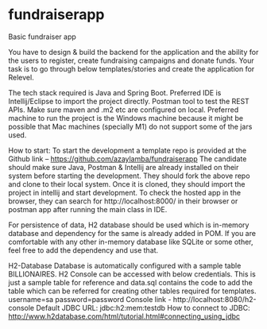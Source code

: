 # fundraiserapp
Basic fundraiser app

You have to design & build the backend for the application and the ability for the users to register, create fundraising campaigns and donate funds.
Your task is to go through below templates/stories and create the application for Relevel.

The tech stack required is Java and Spring Boot. Preferred IDE is Intellij/Eclipse to import the project directly. Postman tool to test the REST APIs.
Make sure maven and .m2 etc are configured on local.
Preferred machine to run the project is the Windows machine because it might be possible that Mac machines (specially M1) do not support some of the jars used.

How to start:
To start the development a template repo is provided at the Github link –
https://github.com/azaylamba/fundraiserapp 
The candidate should make sure Java, Postman & Intellij are already installed on their system before starting the development. They should fork the above repo and clone to their local system. Once it is cloned, they should import the project in intellij and start development.
To check the hosted app in the browser, they can search for http://localhost:8000/ in their browser or postman app after running the main class in IDE.

For persistence of data, H2 database should be used which is in-memory database and dependency for the same is already added in POM. If you are comfortable with any other in-memory database like SQLite or some other, feel free to add the dependency and use that.


H2-Database
Database is automatically configured with a sample table BILLIONAIRES. H2 Console can be accessed with below credentials. This is just a sample table for reference and data.sql contains the code to add the table which can be referred for creating other tables required for templates.
username=sa
password=password
Console link - http://localhost:8080/h2-console
Default JDBC URL: jdbc:h2:mem:testdb
How to connect to JDBC: http://www.h2database.com/html/tutorial.html#connecting_using_jdbc 
